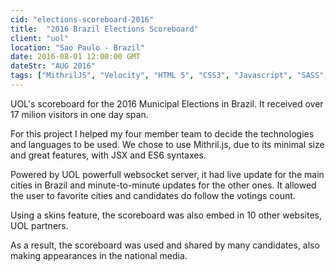 ```yaml
---
cid: "elections-scoreboard-2016"
title:  "2016 Brazil Elections Scoreboard"
client: "uol"
location: "Sao Paulo - Brazil"
date: 2016-08-01 12:00:00 GMT
dateStr: "AUG 2016"
tags: ["MithrilJS", "Velocity", "HTML 5", "CSS3", "Javascript", "SASS", "Grunt", "ES6", "ECMAScript 2015", "ECMAScript 2016", "Gulp", "Browserify"]
---
```

UOL's scoreboard for the 2016 Municipal Elections in Brazil. It received over 17 milion visitors in one day span.

For this project I helped my four member team to decide the technologies and languages to be used. We chose to use Mithril.js, due to its minimal size and great features, with JSX and ES6 syntaxes.

Powered by UOL powerfull websocket server, it had live update for the main cities in Brazil and minute-to-minute updates for the other ones. It allowed the user to favorite cities and candidates do follow the votings count.

Using a skins feature, the scoreboard was also embed in 10 other websites, UOL partners.

As a result, the scoreboard was used and shared by many candidates, also making appearances in the national media.

